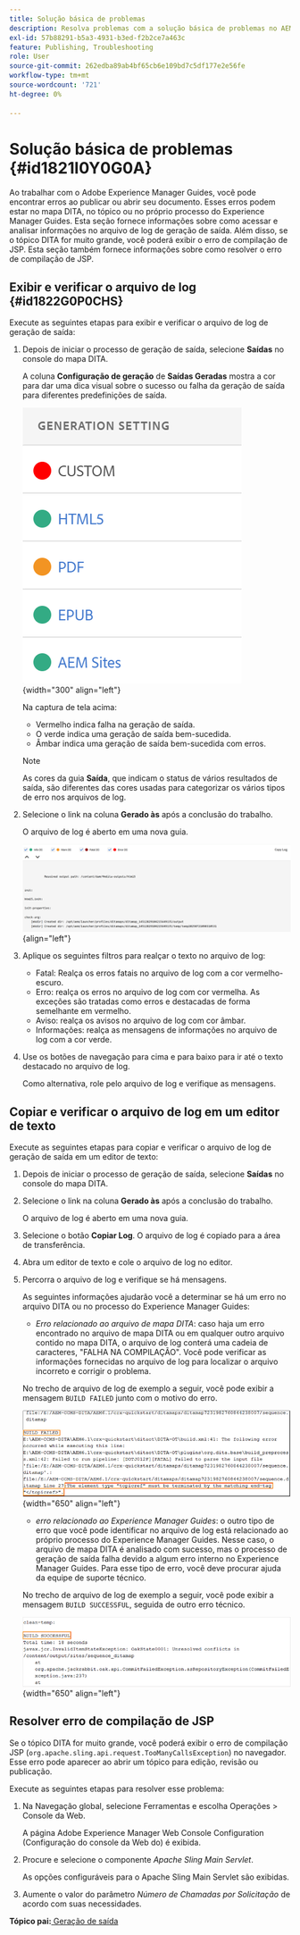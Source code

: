 ```yaml
---
title: Solução básica de problemas
description: Resolva problemas com a solução básica de problemas no AEM Guides. Saiba como exibir, copiar e verificar o arquivo de log em um editor de texto e resolver erros de compilação de JSP.
exl-id: 57b88291-b5a3-4931-b3ed-f2b2ce7a463c
feature: Publishing, Troubleshooting
role: User
source-git-commit: 262edba89ab4bf65cb6e109bd7c5df177e2e56fe
workflow-type: tm+mt
source-wordcount: '721'
ht-degree: 0%

---
```


# Solução básica de problemas {#id1821I0Y0G0A}

Ao trabalhar com o Adobe Experience Manager Guides, você pode encontrar erros ao publicar ou abrir seu documento. Esses erros podem estar no mapa DITA, no tópico ou no próprio processo do Experience Manager Guides. Esta seção fornece informações sobre como acessar e analisar informações no arquivo de log de geração de saída. Além disso, se o tópico DITA for muito grande, você poderá exibir o erro de compilação de JSP. Esta seção também fornece informações sobre como resolver o erro de compilação de JSP.

## Exibir e verificar o arquivo de log {#id1822G0P0CHS}

Execute as seguintes etapas para exibir e verificar o arquivo de log de geração de saída:

1. Depois de iniciar o processo de geração de saída, selecione **Saídas** no console do mapa DITA.

   A coluna **Configuração de geração** de **Saídas Geradas** mostra a cor para dar uma dica visual sobre o sucesso ou falha da geração de saída para diferentes predefinições de saída.

   ![](images/output-general-settings-new.png){width="300" align="left"}

   Na captura de tela acima:

   - Vermelho indica falha na geração de saída.
   - O verde indica uma geração de saída bem-sucedida.
   - Âmbar indica uma geração de saída bem-sucedida com erros.

   >[!NOTE]
   >
   > As cores da guia **Saída**, que indicam o status de vários resultados de saída, são diferentes das cores usadas para categorizar os vários tipos de erro nos arquivos de log.

1. Selecione o link na coluna **Gerado às** após a conclusão do trabalho.

   O arquivo de log é aberto em uma nova guia.

   ![](images/log-file-new.png){align="left"}

1. Aplique os seguintes filtros para realçar o texto no arquivo de log:
   - Fatal: Realça os erros fatais no arquivo de log com a cor vermelho-escuro.
   - Erro: realça os erros no arquivo de log com cor vermelha. As exceções são tratadas como erros e destacadas de forma semelhante em vermelho.
   - Aviso: realça os avisos no arquivo de log com cor âmbar.
   - Informações: realça as mensagens de informações no arquivo de log com a cor verde.

1. Use os botões de navegação para cima e para baixo para ir até o texto destacado no arquivo de log.

   Como alternativa, role pelo arquivo de log e verifique as mensagens.


## Copiar e verificar o arquivo de log em um editor de texto

Execute as seguintes etapas para copiar e verificar o arquivo de log de geração de saída em um editor de texto:

1. Depois de iniciar o processo de geração de saída, selecione **Saídas** no console do mapa DITA.

1. Selecione o link na coluna **Gerado às** após a conclusão do trabalho.

   O arquivo de log é aberto em uma nova guia.

1. Selecione o botão **Copiar Log**. O arquivo de log é copiado para a área de transferência.
1. Abra um editor de texto e cole o arquivo de log no editor.

1. Percorra o arquivo de log e verifique se há mensagens.

   As seguintes informações ajudarão você a determinar se há um erro no arquivo DITA ou no processo do Experience Manager Guides:

   - *Erro relacionado ao arquivo de mapa DITA*: caso haja um erro encontrado no arquivo de mapa DITA ou em qualquer outro arquivo contido no mapa DITA, o arquivo de log conterá uma cadeia de caracteres, &quot;FALHA NA COMPILAÇÃO&quot;. Você pode verificar as informações fornecidas no arquivo de log para localizar o arquivo incorreto e corrigir o problema.

   No trecho de arquivo de log de exemplo a seguir, você pode exibir a mensagem `BUILD FAILED` junto com o motivo do erro.

   ![](images/dita-error-in-log-file.png){width="650" align="left"}

   - *erro relacionado ao Experience Manager Guides*: o outro tipo de erro que você pode identificar no arquivo de log está relacionado ao próprio processo do Experience Manager Guides. Nesse caso, o arquivo de mapa DITA é analisado com sucesso, mas o processo de geração de saída falha devido a algum erro interno no Experience Manager Guides. Para esse tipo de erro, você deve procurar ajuda da equipe de suporte técnico.

   No trecho de arquivo de log de exemplo a seguir, você pode exibir a mensagem `BUILD SUCCESSFUL`, seguida de outro erro técnico.

   ![](images/process-error-in-log-file.png){width="650" align="left"}


## Resolver erro de compilação de JSP

Se o tópico DITA for muito grande, você poderá exibir o erro de compilação JSP \(`org.apache.sling.api.request.TooManyCallsException`\) no navegador. Esse erro pode aparecer ao abrir um tópico para edição, revisão ou publicação.

Execute as seguintes etapas para resolver esse problema:

1. Na Navegação global, selecione Ferramentas e escolha Operações \> Console da Web.

   A página Adobe Experience Manager Web Console Configuration (Configuração do console da Web do) é exibida.

1. Procure e selecione o componente *Apache Sling Main Servlet*.

   As opções configuráveis para o Apache Sling Main Servlet são exibidas.

1. Aumente o valor do parâmetro *Número de Chamadas por Solicitação* de acordo com suas necessidades.


**Tópico pai:**[ Geração de saída](generate-output.md)
